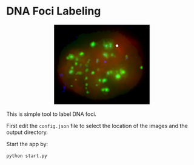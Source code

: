 # DNA Foci Labeling

<div style="width:100%; text-align:center">
	<img src="sample_image.png" width="50%">
</div>

<!-- ![foci labelling](sample_image.png) -->

This is simple tool to label DNA foci.

First edit the `config.json` file to select the location of the images and the output directory.

Start the app by:
```
python start.py
```
